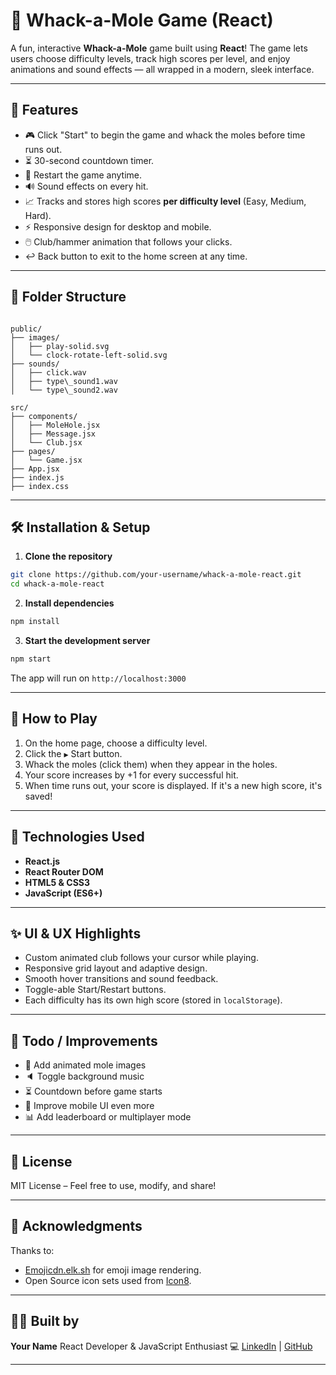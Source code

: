 # 🐹 Whack-a-Mole Game (React)

A fun, interactive **Whack-a-Mole** game built using **React**! The game lets users choose difficulty levels, track high scores per level, and enjoy animations and sound effects — all wrapped in a modern, sleek interface.

---

## 🚀 Features

- 🎮 Click "Start" to begin the game and whack the moles before time runs out.
- ⏳ 30-second countdown timer.
- 🔁 Restart the game anytime.
- 🔊 Sound effects on every hit.
- 📈 Tracks and stores high scores **per difficulty level** (Easy, Medium, Hard).
- ⚡️ Responsive design for desktop and mobile.
- 🖱️ Club/hammer animation that follows your clicks.
- ↩️ Back button to exit to the home screen at any time.

---

## 📂 Folder Structure

```

public/
├── images/
│   ├── play-solid.svg
│   └── clock-rotate-left-solid.svg
├── sounds/
│   ├── click.wav
│   ├── type\_sound1.wav
│   └── type\_sound2.wav

src/
├── components/
│   ├── MoleHole.jsx
│   ├── Message.jsx
│   └── Club.jsx
├── pages/
│   └── Game.jsx
├── App.jsx
├── index.js
├── index.css

```

---

## 🛠️ Installation & Setup

1. **Clone the repository**

```bash
git clone https://github.com/your-username/whack-a-mole-react.git
cd whack-a-mole-react
```

2. **Install dependencies**

```bash
npm install
```

3. **Start the development server**

```bash
npm start
```

The app will run on `http://localhost:3000`

---

## 🎯 How to Play

1. On the home page, choose a difficulty level.
2. Click the `▶` Start button.
3. Whack the moles (click them) when they appear in the holes.
4. Your score increases by +1 for every successful hit.
5. When time runs out, your score is displayed. If it's a new high score, it's saved!

---

## 🧠 Technologies Used

- **React.js**
- **React Router DOM**
- **HTML5 & CSS3**
- **JavaScript (ES6+)**

---

## ✨ UI & UX Highlights

- Custom animated club follows your cursor while playing.
- Responsive grid layout and adaptive design.
- Smooth hover transitions and sound feedback.
- Toggle-able Start/Restart buttons.
- Each difficulty has its own high score (stored in `localStorage`).

---

## 📌 Todo / Improvements

- 🎨 Add animated mole images
- 🔈 Toggle background music
- ⏳ Countdown before game starts
- 📱 Improve mobile UI even more
- 📊 Add leaderboard or multiplayer mode

---

## 📄 License

MIT License – Feel free to use, modify, and share!

---

## 🙌 Acknowledgments

Thanks to:

- [Emojicdn.elk.sh](https://emojicdn.elk.sh) for emoji image rendering.
- Open Source icon sets used from [Icon8](https://icons8.com/).

---

## 🧑‍💻 Built by

**Your Name**
React Developer & JavaScript Enthusiast 💻
[LinkedIn](https://linkedin.com/in/your-profile) | [GitHub](https://github.com/your-username)

---
